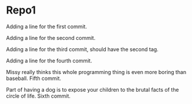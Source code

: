 Repo1
=====

Adding a line for the first commit.

Adding a line for the second commit.

Adding a line for the third commit, should have the second tag.

Adding a line for the fourth commit.

Missy really thinks this whole programming thing is even more boring than baseball. Fifth commit.

Part of having a dog is to expose your children to the brutal facts of the circle of life. Sixth commit.
